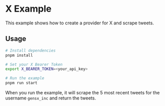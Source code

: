 # X Example

This example shows how to create a provider for X and scrape tweets.

## Usage

```bash
# Install dependencies
pnpm install

# Set your X Bearer Token
export X_BEARER_TOKEN=<your_api_key>

# Run the example
pnpm run start
```

When you run the example, it will scrape the 5 most recent tweets for the username `gensx_inc` and return the tweets.
